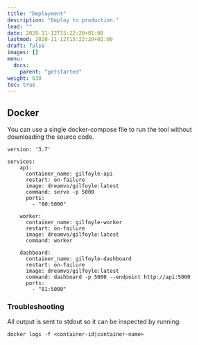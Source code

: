 ```yaml
---
title: "Deployment"
description: "Deploy to production."
lead: ""
date: 2020-11-12T15:22:20+01:00
lastmod: 2020-11-12T15:22:20+01:00
draft: false
images: []
menu:
  docs:
    parent: "getstarted"
weight: 630
toc: true
---
```


## Docker

You can use a single docker-compose file to run the tool without downloading the source code.

```
version: '3.7'

services:
    api:
      container_name: gilfoyle-api
      restart: on-failure
      image: dreamvo/gilfoyle:latest
      command: serve -p 5000
      ports:
        - "80:5000"

    worker:
      container_name: gilfoyle-worker
      restart: on-failure
      image: dreamvo/gilfoyle:latest
      command: worker

    dashboard:
      container_name: gilfoyle-dashboard
      restart: on-failure
      image: dreamvo/gilfoyle:latest
      command: dashboard -p 5000 --endpoint http://api:5000
      ports:
        - "81:5000"
```

### Troubleshooting

All output is sent to stdout so it can be inspected by running:

```shell
docker logs -f <container-id|container-name>
```

